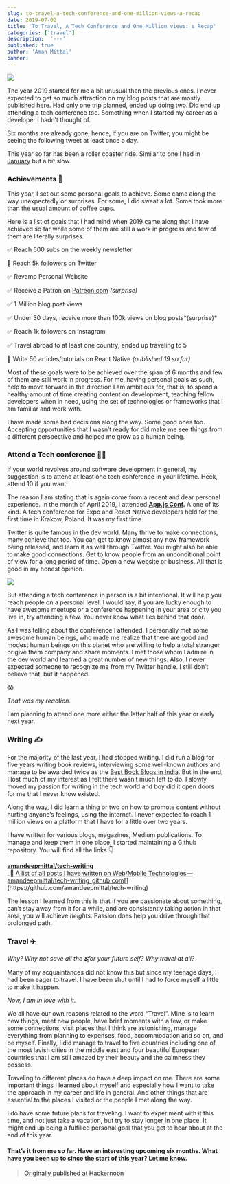 ```yaml
---
slug: to-travel-a-tech-conference-and-one-million-views-a-recap
date: 2019-07-02
title: 'To Travel, A Tech Conference and One Million views: a Recap'
categories: ['travel']
description:  '---'
published: true
author: 'Aman Mittal'
banner:
---
```


![](https://cdn-images-1.medium.com/max/2560/1*tZl4wrMUYG6PeeWGsNUHBQ.png)

The year 2019 started for me a bit unusual than the previous ones. I never expected to get so much attraction on my blog posts that are mostly published here. Had only one trip planned, ended up doing two. Did end up attending a tech conference too. Something when I started my career as a developer I hadn’t thought of.

Six months are already gone, hence, if you are on Twitter, you might be seeing the following tweet at least once a day.

This year so far has been a roller coaster ride. Similar to one I had in [January](https://www.instagram.com/p/BtK7sa3BOG3/) but a bit slow.

### Achievements 🎉

This year, I set out some personal goals to achieve. Some came along the way unexpectedly or surprises. For some, I did sweat a lot. Some took more than the usual amount of coffee cups.

Here is a list of goals that I had mind when 2019 came along that I have achieved so far while some of them are still a work in progress and few of them are literally surprises.

✅ Reach 500 subs on the weekly newsletter

🚧 Reach 5k followers on Twitter

✅ Revamp Personal Website

✅ Receive a Patron on [Patreon.com](https://patreon.com/amanhimself) _(surprise)_

✅ 1 Million blog post views

✅ Under 30 days, receive more than 100k views on blog posts*(surprise)*

✅ Reach 1k followers on Instagram

✅ Travel abroad to at least one country, ended up traveling to 5

🚧 Write 50 articles/tutorials on React Native _(published 19 so far)_

Most of these goals were to be achieved over the span of 6 months and few of them are still work in progress. For me, having personal goals as such, help to move forward in the direction I am ambitious for, that is, to spend a healthy amount of time creating content on development, teaching fellow developers when in need, using the set of technologies or frameworks that I am familiar and work with.

I have made some bad decisions along the way. Some good ones too. Accepting opportunities that I wasn’t ready for did make me see things from a different perspective and helped me grow as a human being.

### Attend a Tech conference 👩‍💻

If your world revolves around software development in general, my suggestion is to attend at least one tech conference in your lifetime. Heck, attend 10 if you want!

The reason I am stating that is again come from a recent and dear personal experience. In the month of April 2019, I attended [**App.js Conf**](https://appjs.co/)**.** A one of its kind. A tech conference for Expo and React Native developers held for the first time in Krakow, Poland. It was my first time.

Twitter is quite famous in the dev world. Many thrive to make connections, many achieve that too. You can get to know almost any new framework being released, and learn it as well through Twitter. You might also be able to make good connections. Get to know people from an unconditional point of view for a long period of time. Open a new website or business. All that is good in my honest opinion.

![](https://cdn-images-1.medium.com/max/800/1*7SYuZvH2pZnM0H79V4ttPg.jpeg)

But attending a tech conference in person is a bit intentional. It will help you reach people on a personal level. I would say, if you are lucky enough to have awesome meetups or a conference happening in your area or city you live in, try attending a few. You never know what lies behind that door.

As I was telling about the conference I attended. I personally met some awesome human beings, who made me realize that there are good and modest human beings on this planet who are willing to help a total stranger or give them company and share moments. I met those whom I admire in the dev world and learned a great number of new things. Also, I never expected someone to recognize me from my Twitter handle. I still don’t believe that, but it happened.

😱

_That was my reaction._

I am planning to attend one more either the latter half of this year or early next year.

### Writing ✍️

For the majority of the last year, I had stopped writing. I did run a blog for five years writing book reviews, interviewing some well-known authors and manage to be awarded twice as the [Best Book Blogs in India](http://readingbooks.blog). But in the end, I lost much of my interest as I felt there wasn’t much left to do. I slowly moved my passion for writing in the tech world and boy did it open doors for me that I never know existed.

Along the way, I did learn a thing or two on how to promote content without hurting anyone’s feelings, using the internet. I never expected to reach 1 million views on a platform that I have for a little over two years.

I have written for various blogs, magazines, Medium publications. To manage and keep them in one place, I started maintaining a Github repository. You will find all the links 👇

[**amandeepmittal/tech-writing**  
\_📝 A list of all posts I have written on Web/Mobile Technologies — amandeepmittal/tech-writing_github.com](https://github.com/amandeepmittal/tech-writing 'https://github.com/amandeepmittal/tech-writing')[](https://github.com/amandeepmittal/tech-writing)

The lesson I learned from this is that if you are passionate about something, can’t stay away from it for a while, and are consistently taking action in that area, you will achieve _heights_. Passion does help you drive through that prolonged path.

### Travel ✈️

_Why? Why not save all the 💲for your future self? Why travel at all?_

Many of my acquaintances did not know this but since my teenage days, I had been eager to travel. I have been shut until I had to force myself a little to make it happen.

_Now, I am in love with it._

We all have our own reasons related to the word “Travel”. Mine is to learn new things, meet new people, have brief moments with a few, or make some connections, visit places that I think are astonishing, manage everything from planning to expenses, food, accommodation and so on, and be myself. Finally, I did manage to travel to five countries including one of the most lavish cities in the middle east and four beautiful European countries that I am still amazed by their beauty and the calmness they possess.

Traveling to different places do have a deep impact on me. There are some important things I learned about myself and especially how I want to take the approach in my career and life in general. And other things that are essential to the places I visited or the people I met along the way.

I do have some future plans for traveling. I want to experiment with it this time, and not just take a vacation, but try to stay longer in one place. It might end up being a fulfilled personal goal that you get to hear about at the end of this year.

#### That’s it from me so far. Have an interesting upcoming six months. What have you been up to since the start of this year? Let me know.

> [Originally published at Hackernoon](https://medium.com/hackernoon/to-travel-a-tech-conference-and-one-million-views-a-recap-22e135a598c3)
